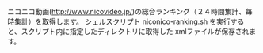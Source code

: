 ニコニコ動画(http://www.nicovideo.jp/)の総合ランキング（２４時間集計、毎時集計）を取得します。
シェルスクリプト niconico-ranking.sh を実行すると、スクリプト内に指定したディレクトリに取得した xmlファイルが保存されます。
